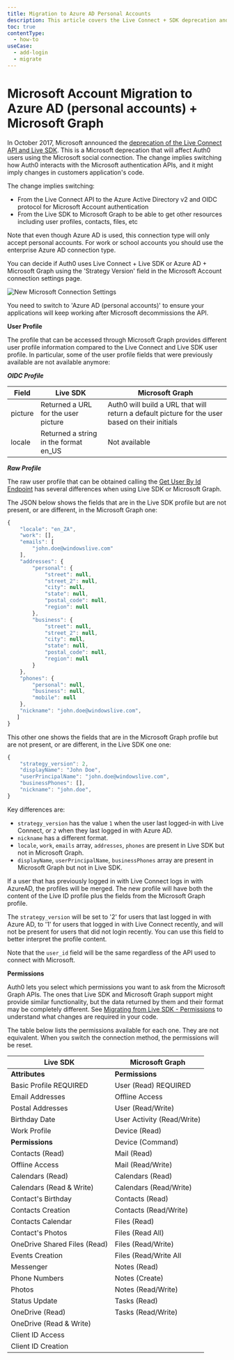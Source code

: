```yaml
---
title: Migration to Azure AD Personal Accounts
description: This article covers the Live Connect + SDK deprecation and how to update your Auth0 Microsoft Account Connection.
toc: true
contentType:
  - how-to
useCase:
  - add-login
  - migrate
---
```


# Microsoft Account Migration to Azure AD (personal accounts) + Microsoft Graph

In October 2017, Microsoft announced the [deprecation of the Live Connect API and Live SDK](https://developer.microsoft.com/en-us/office/blogs/outlook-rest-api-v1-0-office-365-discovery-and-live-connect-api-deprecation). This is a Microsoft deprecation that will affect Auth0 users using the Microsoft social connection. The change implies switching how Auth0 interacts with the Microsoft authentication APIs, and it might imply changes in customers application's code.

The change implies switching:

- From the Live Connect API to the Azure Active Directory v2 and OIDC protocol for Microsoft Account authentication
- From the Live SDK to Microsoft Graph to be able to get other resources including user profiles, contacts, files, etc

Note that even though Azure AD is used, this connection type will only accept personal accounts. For work or school accounts you should use the enterprise Azure AD connection type.

You can decide if Auth0 uses Live Connect + Live SDK or Azure AD + Microsoft Graph using the 'Strategy Version' field in the Microsoft Account connection settings page. 

![New Microsoft Connection Settings](/media/articles/connections/social/microsoft-account/microsoft-account-azureid.png)

You need to switch to 'Azure AD (personal accounts)' to ensure your applications will keep working after Microsoft decommissions the API.

**User Profile**

The profile that can be accessed through Microsoft Graph provides different user profile information compared to the Live Connect and Live SDK user profile. In particular, some of the user profile fields that were previously available are not available anymore:
 

***OIDC Profile***

| Field  |  Live SDK |  Microsoft Graph  |
|--------|---------------|------------------|
|  picture | Returned a URL for the user picture | Auth0 will build a URL that will return a default picture for the user based on their initials |
| locale | Returned a string in the format en_US | Not available |

***Raw Profile***

The raw user profile that can be obtained calling the [Get User By Id Endpoint](https://auth0.com/docs/api/management/v2#!/Users/get_users_by_id) has several differences when using Live SDK or Microsoft Graph.

The JSON below shows the fields that are in the Live SDK profile but are not present, or are different, in the Microsoft Graph one:

```js
{
    "locale": "en_ZA",
    "work": [],
    "emails": [
        "john.doe@windowslive.com"
    ],
    "addresses": {
        "personal": {
            "street": null,
            "street_2": null,
            "city": null,
            "state": null,
            "postal_code": null,
            "region": null
        },
        "business": {
            "street": null,
            "street_2": null,
            "city": null,
            "state": null,
            "postal_code": null,
            "region": null
        }
    },
    "phones": {
        "personal": null,
        "business": null,
        "mobile": null
    },
    "nickname": "john.doe@windowslive.com",
   ]
}
```

This other one shows the fields that are in the Microsoft Graph profile but are not present, or are different, in the Live SDK one one:

```js
{
    "strategy_version": 2,
    "displayName": "John Doe",
    "userPrincipalName": "john.doe@windowslive.com",
    "businessPhones": [],
    "nickname": "john.doe",
}
```

Key differences are:

- `strategy_version` has the value `1` when the user last logged-in with Live Connect, or `2` when they last logged in with Azure AD.
- `nickname` has a different format. 
- `locale`, `work`, `emails` array, `addresses`, `phones` are present in Live SDK but not in Microsoft Graph.
- `displayName`, `userPrincipalName`, `businessPhones` array are present in Microsoft Graph but not in Live SDK.

If a user that has previously logged in with Live Connect logs in with AzureAD, the profiles will be merged. The new profile will have both the content of the Live ID profile plus the fields from the Microsoft Graph profile.

The `strategy_version` will be set to '2' for users that last logged in with Azure AD, to '1' for users that logged in with Live Connect recently, and will not be present for users that did not login recently. You can use this field to better interpret the profile content.

Note that the `user_id` field will be the same regardless of the API used to connect with Microsoft.
 
**Permissions**

Auth0 lets you select which permissions you want to ask from the Microsoft Graph APIs. The ones that Live SDK and Microsoft Graph support might provide similar functionality, but the data returned by them and their format may be completely different. See [Migrating from Live SDK - Permissions](https://docs.microsoft.com/en-us/onedrive/developer/rest-api/concepts/migrating-from-live-sdk?view=odsp-graph-online#permissions) to understand what changes are required in your code.


The table below lists the permissions available for each one. They are not equivalent. When you switch the connection method, the permissions will be reset. 

| Live SDK                     | Microsoft Graph             |
|------------------------------|-----------------------------|
|**Attributes**                |**Permissions**              |  
|Basic Profile REQUIRED        |User (Read) REQUIRED         |
|Email Addresses               |Offline Access  |
|Postal Addresses              |User (Read/Write)  |
|Birthday Date                 |User Activity (Read/Write)  |
|Work Profile                  |Device (Read)|
|**Permissions**               |Device (Command) |
|Contacts (Read)               |Mail (Read)  |  
|Offline Access                |Mail (Read/Write)  |
|Calendars (Read)              |Calendars (Read)  |
|Calendars (Read & Write)      |Calendars (Read/Write)| 
|Contact's Birthday            |Contacts (Read)|
|Contacts Creation             |Contacts (Read/Write)  |
|Contacts Calendar             |Files (Read) |
|Contact's Photos              |Files (Read All) |
|OneDrive Shared Files (Read)  |Files (Read/Write)|
|Events Creation               |Files (Read/Write All|
|Messenger                     |Notes (Read)  |
|Phone Numbers                 |Notes (Create)        |  
|Photos                        |Notes (Read/Write)         |
|Status Update                 |Tasks (Read)          |  
|OneDrive (Read)               |Tasks (Read/Write)  | 
|OneDrive (Read & Write)       ||
|Client ID Access              ||
|Client ID Creation            ||
